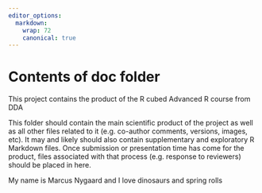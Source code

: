 ```yaml
---
editor_options:
  markdown:
    wrap: 72
    canonical: true
---
```


# Contents of doc folder

This project contains the product of the R cubed Advanced R course from
DDA

This folder should contain the main scientific product of the project as
well as all other files related to it (e.g. co-author comments,
versions, images, etc). It may and likely should also contain
supplementary and exploratory R Markdown files. Once submission or
presentation time has come for the product, files associated with that
process (e.g. response to reviewers) should be placed in here.

My name is Marcus Nygaard and I love dinosaurs and spring rolls
